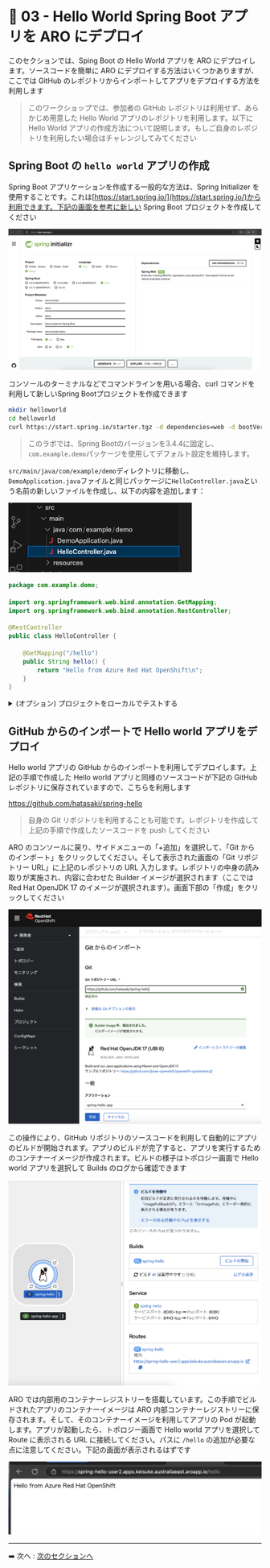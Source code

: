 # :rocket: 03 - Hello World Spring Boot アプリを ARO にデプロイ

このセクションでは、Sping Boot の Hello World アプリを ARO にデプロイします。ソースコードを簡単に ARO にデプロイする方法はいくつかありますが、ここでは GitHub のレポジトリからインポートしてアプリをデプロイする方法を利用します
> このワークショップでは、参加者の GitHub レポジトリは利用せず、あらかじめ用意した Hello World アプリのレポジトリを利用します。以下に Hello World アプリの作成方法について説明します。もしご自身のレポジトリを利用したい場合はチャレンジしてみてください

## Spring Boot の `hello world` アプリの作成

Spring Boot アプリケーションを作成する一般的な方法は、Spring Initializer を使用することです。これは[https://start.spring.io/](https://start.spring.io/)から利用できます。下記の画面を参考に新しい Spring Boot プロジェクトを作成してください

![Spring Initializr](images/spring_initializer.png)

コンソールのターミナルなどでコマンドラインを用いる場合、curl コマンドを利用して新しいSpring Bootプロジェクトを作成できます

```bash
mkdir helloworld
cd helloworld
curl https://start.spring.io/starter.tgz -d dependencies=web -d bootVersion=3.4.4 -d name=demo -d type=maven-project | tar -xzvf -
```

> このラボでは、Spring Bootのバージョンを3.4.4に固定し、`com.example.demo`パッケージを使用してデフォルト設定を維持します。

`src/main/java/com/example/demo`ディレクトリに移動し、`DemoApplication.java`ファイルと同じパッケージに`HelloController.java`という名前の新しいファイルを作成し、以下の内容を追加します：

![folder](images/java_folder.png)

```java
package com.example.demo;

import org.springframework.web.bind.annotation.GetMapping;
import org.springframework.web.bind.annotation.RestController;

@RestController
public class HelloController {

    @GetMapping("/hello")
    public String hello() {
        return "Hello from Azure Red Hat OpenShift\n";
    }
}
```

<details markdown="block">
<summary> (オプション) プロジェクトをローカルでテストする</summary>

ご利用のローカル環境が Java や maven などがセットアップ済みの場合、ローカルでコードをテストできます。以下のコマンドでプロジェクトをビルドして実行してください

```bash
./mvnw spring-boot:run
```

`/hello` エンドポイントにリクエストを送信すると、「Hello from Azure Red Hat OpenShift」というメッセージが返されるはずです。

![Hello World](images/local_hello.png)

</details>

## GitHub からのインポートで Hello world アプリをデプロイ

Hello world アプリの GitHub からのインポートを利用してデプロイします。上記の手順で作成した Hello world アプリと同様のソースコードが下記の GitHub レポジトリに保存されていますので、こちらを利用します

https://github.com/hatasaki/spring-hello

>自身の Git リポジトリを利用することも可能です。レポジトリを作成して上記の手順で作成したソースコードを push してください

ARO のコンソールに戻り、サイドメニューの「+追加」を選択して、「Git からのインポート」をクリックしてください。そして表示された画面の「Git リポジトリー URL」に上記のレポジトリの URL 入力します。レポジトリの中身の読み取りが実施され、内容に合わせた Builder イメージが選択されます（ここでは Red Hat OpenJDK 17 のイメージが選択されます）。画面下部の「作成」をクリックしてください

![git import](images/git_import.png)

この操作により、GitHub リポジトリのソースコードを利用して自動的にアプリのビルドが開始されます。アプリのビルドが完了すると、アプリを実行するためのコンテナーイメージが作成されます。ビルドの様子はトポロジー画面で Hello world アプリを選択して Builds のログから確認できます 

![app status](images/spring_app_status.png)

ARO では内部用のコンテナーレジストリーを搭載しています。この手順でビルドされたアプリのコンテナーイメージは ARO 内部コンテナーレジストリーに保存されます。そして、そのコンテナーイメージを利用してアプリの Pod が起動します。アプリが起動したら、トポロジー画面で Hello world アプリを選択して Route に表示される URL に接続してください。パスに `/hello` の追加が必要な点に注意してください。下記の画面が表示されるはずです

![app ui](images/spring_app_ui.png)

---

➡️
次へ : [次のセクションへ](../04-monitoring-apps/README.md)
